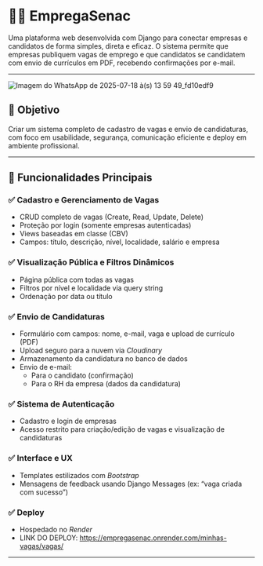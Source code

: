 # 🧑‍💼 EmpregaSenac

Uma plataforma web desenvolvida com Django para conectar empresas e candidatos de forma simples, direta e eficaz. O sistema permite que empresas publiquem vagas de emprego e que candidatos se candidatem com envio de currículos em PDF, recebendo confirmações por e-mail.

---

![Imagem do WhatsApp de 2025-07-18 à(s) 13 59 49_fd10edf9](https://github.com/user-attachments/assets/b55c273b-e607-45df-b9f3-79e257fefe16)


## 🎯 Objetivo

Criar um sistema completo de cadastro de vagas e envio de candidaturas, com foco em usabilidade, segurança, comunicação eficiente e deploy em ambiente profissional.

---

## 🧩 Funcionalidades Principais

### ✅ Cadastro e Gerenciamento de Vagas
- CRUD completo de vagas (Create, Read, Update, Delete)
- Proteção por login (somente empresas autenticadas)
- Views baseadas em classe (CBV)
- Campos: título, descrição, nível, localidade, salário e empresa

### ✅ Visualização Pública e Filtros Dinâmicos
- Página pública com todas as vagas
- Filtros por nível e localidade via query string
- Ordenação por data ou título

### ✅ Envio de Candidaturas
- Formulário com campos: nome, e-mail, vaga e upload de currículo (PDF)
- Upload seguro para a nuvem via *Cloudinary*
- Armazenamento da candidatura no banco de dados
- Envio de e-mail:
  - Para o candidato (confirmação)
  - Para o RH da empresa (dados da candidatura)

### ✅ Sistema de Autenticação
- Cadastro e login de empresas
- Acesso restrito para criação/edição de vagas e visualização de candidaturas

### ✅ Interface e UX
- Templates estilizados com *Bootstrap*
- Mensagens de feedback usando Django Messages (ex: “vaga criada com sucesso”)

### ✅ Deploy
- Hospedado no *Render*
- LINK DO DEPLOY: https://empregasenac.onrender.com/minhas-vagas/vagas/

---

